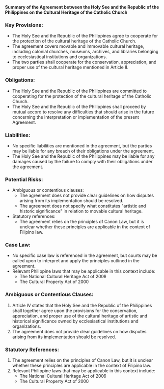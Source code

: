**Summary of the Agreement between the Holy See and the Republic of the Philippines on the Cultural Heritage of the Catholic Church**

### **Key Provisions:**

*   The Holy See and the Republic of the Philippines agree to cooperate for the protection of the cultural heritage of the Catholic Church.
*   The agreement covers movable and immovable cultural heritage, including colonial churches, museums, archives, and libraries belonging to ecclesiastical institutions and organizations.
*   The two parties shall cooperate for the conservation, appreciation, and proper use of the cultural heritage mentioned in Article II.

### **Obligations:**

*   The Holy See and the Republic of the Philippines are committed to cooperating for the protection of the cultural heritage of the Catholic Church.
*   The Holy See and the Republic of the Philippines shall proceed by mutual accord to resolve any difficulties that should arise in the future concerning the interpretation or implementation of the present Agreement.

### **Liabilities:**

*   No specific liabilities are mentioned in the agreement, but the parties may be liable for any breach of their obligations under the agreement.
*   The Holy See and the Republic of the Philippines may be liable for any damages caused by the failure to comply with their obligations under the agreement.

### **Potential Risks:**

*   Ambiguous or contentious clauses:
    *   The agreement does not provide clear guidelines on how disputes arising from its implementation should be resolved.
    *   The agreement does not specify what constitutes "artistic and historic significance" in relation to movable cultural heritage.
*   Statutory references:
    *   The agreement relies on the principles of Canon Law, but it is unclear whether these principles are applicable in the context of Filipino law.

### **Case Law:**

*   No specific case law is referenced in the agreement, but courts may be called upon to interpret and apply the principles outlined in the agreement.
*   Relevant Philippine laws that may be applicable in this context include:
    *   The National Cultural Heritage Act of 2009
    *   The Cultural Property Act of 2000

### **Ambiguous or Contentious Clauses:**

1.  Article IV states that the Holy See and the Republic of the Philippines shall together agree upon the provisions for the conservation, appreciation, and proper use of the cultural heritage of artistic and historical significance owned by ecclesiastical institutions and organizations.
2.  The agreement does not provide clear guidelines on how disputes arising from its implementation should be resolved.

### **Statutory References:**

1.  The agreement relies on the principles of Canon Law, but it is unclear whether these principles are applicable in the context of Filipino law.
2.  Relevant Philippine laws that may be applicable in this context include:
    *   The National Cultural Heritage Act of 2009
    *   The Cultural Property Act of 2000
